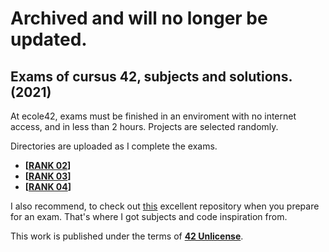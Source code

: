 # Archived and will no longer be updated. 

## Exams of cursus 42, subjects and solutions. (2021)

At ecole42, exams must be finished in an enviroment with no internet access, and in less than 2 hours. 
Projects are selected randomly.

Directories are uploaded as I complete the exams.
* **[[RANK 02](https://github.com/Preposterone/42_exams_2021/tree/master/Rank_02)]**
* **[[RANK 03](https://github.com/Preposterone/42_exams_2021/tree/master/Rank_03)]**
* **[[RANK 04](https://github.com/Preposterone/42_exams_2021/tree/master/Rank_04)]**

I also recommend, to check out [this](https://github.com/markveligod/examrank-02-03-04-05-06) excellent repository when you prepare for an exam. That's where I got subjects and code inspiration from. 

This work is published under the terms of **[42 Unlicense](https://github.com/gcamerli/42unlicense)**.
